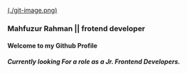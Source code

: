[(./git-image.png)](https://mahfuzinfo.vercel.app/)

### Mahfuzur Rahman || frotend developer

#### Welcome to my Github Profile

##### Currently looking For a role as a Jr. Frontend Developers.
